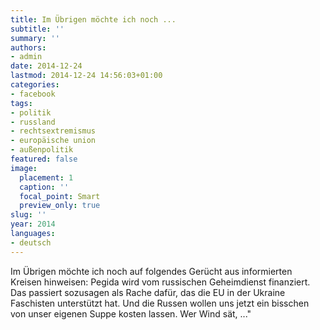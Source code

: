 ```yaml
---
title: Im Übrigen möchte ich noch ...
subtitle: ''
summary: ''
authors:
- admin
date: 2014-12-24
lastmod: 2014-12-24 14:56:03+01:00
categories:
- facebook
tags:
- politik
- russland
- rechtsextremismus
- europäische union
- außenpolitik
featured: false
image:
  placement: 1
  caption: ''
  focal_point: Smart
  preview_only: true
slug: ''
year: 2014
languages:
- deutsch
---
```


Im Übrigen möchte ich noch auf folgendes Gerücht aus informierten Kreisen hinweisen: Pegida wird vom russischen Geheimdienst finanziert. Das passiert sozusagen als Rache dafür, das die EU in der Ukraine Faschisten unterstützt hat. Und die Russen wollen uns jetzt ein bisschen von unser eigenen Suppe kosten lassen. Wer Wind sät, ..."